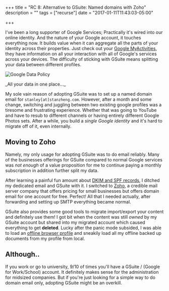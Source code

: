 +++
title = "RC 8: Alternative to GSuite: Named domains with Zoho"
description = ""
tags = ["recurse"]
date = "2017-01-11T11:43:03-05:00"

+++


I've been a long supporter of Google Services; Practically it's wired into our online identity. And the nature of your Google account, it touches everything now. It builds value when it can aggregate all the parts of your identity across their properties. Just check out your [Google MyActivities](https://myactivity.google.com/myactivity), they have information on all your interaction with all of Google's services across your devices. The difficulty of sticking with GSuite means splitting your data between different profiles.

![Google Data Policy](https://lh3.googleusercontent.com/7rXUaoonkz2FCWwYwUl6-K6kn-QNMqjwlnOXlA1KeIVO4Og2afcQ0dxl2UgdFlySbTxmRcdiMe0FUm9axj8jiuDbf1ZE6ZY_BMvfzcYTBTmg6dP8eGLMG80VGlw8ka5AyhUxWIiox6B20nC1bjP1pIFM0iNSeqJDFcmmfFYqDuiFXIN_jruFSAWAkvyFeLMuikhty7MTWIgq-xipb0STjGOMrXJg0j8tKZfD2ip-lbBetH-Mb5f_u6GXNbofJHf6fmOjOloe6uclSzcgVa3Joc2NBvn5bQpB89AzFKUCJ-hVxlOcP_xHXw_g3WE-fh1SJfuwQlP812uvuZ9ZmkRzw7KIEAmgct97r8n8IuwrT3sUISP9ulFO4StTD-d8uAO6V-aQ_ZN9IBJzLvOzrrfmmo6PuKw2SHqoYLzoRPhVFyqWwMR8LmL6TlcG4TumfrJ2dyb7yQEp7brTBHbv6EpGPX1Glw6WJ6OkX18kb63XlnJxaMeaG7Z6PQnGIY_WGrwT0UzyvpLGvcVhzt1NBKcbW1zNL3-onOx6c1-86KcuyftxVrvxYWaRlJA3juECTS8xS0y1cQ4fA_wIAbVE39gfXSycKx8RZAhIigcBXc6WnYwlL7kXubCcCrJjOJRKphaZpnsvqCGnWjGdBaXS7Jy5cwnmXDkyqz25Z3B1nXBM9Es=w620-h465-no)
<div class="caption">_All your data in one place..._</div>

 My sole vain reason of adopting GSuite was to set up a named domain email for `stanley[at]stanzheng.com`. However, after a month and some change, switching and juggling between two existing google profiles was a tiresome and frustrating experience. Whether that was going to YouTube and have to resub to different channels or having entirely different Google Photos sets. After a while, you build a _single Google identity_ and it's hard to migrate off of it, even internally.

Moving to Zoho
---
Namely, my only usage for adopting GSuite was to do email reliably. Many of the businesses offerings for GSuite compared to normal Google services was _not enough_ of a value proposition for me to continue paying a monthly subscription in addition further split my data.

After learning a painful fun amount about [DKIM and SPF records](https://mandrill.zendesk.com/hc/en-us/articles/205582267-About-SPF-and-DKIM), I ditched my dedicated email and GSuite with it. I switched to [Zoho](http://www.zoho.com/), a credible mail server company that offers pricing for small businesses but offers domain email for one account for free. Perfect! All that I needed actually, after forwarding and setting up SMTP everything became normal.

 GSuite also provides some good tools to migrate import/export your content and definitely use them! I got bit when the content was still _owned_ by my GSuite account but shared into my migrated account which caused everything to get __deleted__. Lucky after the panic mode subsided, I was able to load an [offline browser profile](https://support.google.com/docs/answer/6388102?co=GENIE.Platform%3DDesktop&hl=en) and sneakily load all my offline backed up documents from my profile from local.

Although..
--
If you work or go to university, 9/10 of times you'll have a GSuite / (Google for Work/School) account. It definitely makes sense for the administration for midsized companies. But if you're just looking for a simple way to do domain email only, adopting GSuite might be an overkill.
